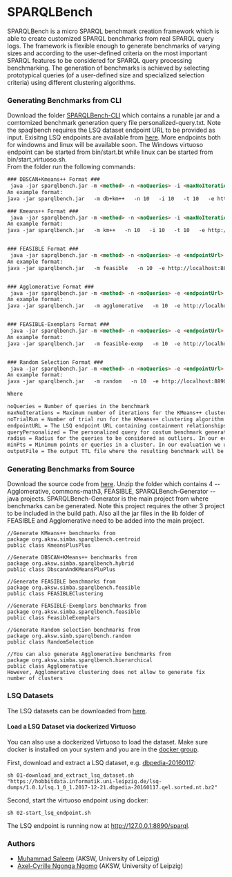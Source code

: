 # SPARQLBench
SPARQLBench is a micro SPARQL benchmark creation framework which is able to create customized SPARQL benchmarks from real SPARQL query logs. The framework is flexible enough to generate benchmarks of varying sizes and according to the user-defined criteria on the most important SPARQL features to be considered for SPARQL query processing benchmarking. The generation of benchmarks is achieved by selecting prototypical queries (of a user-defined size and specialized selection criteria) using different clustering algorithms.

### Generating Benchmarks from CLI
Download the folder [SPARQLBench-CLI](https://github.com/dice-group/SPARQL-Bench/tree/master/SPARQLBench-CLI) which contains a runable jar and a comtomized benchmark generation query file personalized-query.txt. Note the spaqlbench requires the LSQ dataset endpoint URL to be provided as input. Exisitng LSQ endpoints are available from [here](https://hobbitdata.informatik.uni-leipzig.de/sparql-bench/lsq-endpoints/). More endpoints both for windowns and linux will be available soon. The Windows virtuoso endpoint can be started from bin/start.bt while linux can be started from bin/start_virtuoso.sh.  
From the folder run the following commands: 
```html
### DBSCAN+Kmeans++ Format ### 
 java -jar sparqlbench.jar -m <method> -n <noQueries> -i <maxNoIterations> -t <noTrialRun> -e <endpointUrl> -q <queryPersonalized> -r <radius> -p <minPts> -o <outputFile>
An example format: 
java -jar sparqlbench.jar   -m db+km++   -n 10   -i 10   -t 10   -e http://localhost:8890/sparql   -q personalized-query.txt   -r 1   -p 1   -o db+km++-10supqueries-benchmark.ttl

### Kmeans++ Format ### 
 java -jar sparqlbench.jar -m <method> -n <noQueries> -i <maxNoIterations> -t <noTrialRun> -e <endpointUrl> -q <queryPersonalized> -o <outputFile>
An example format: 
java -jar sparqlbench.jar   -m km++   -n 10   -i 10   -t 10   -e http://localhost:8890/sparql   -q personalized-query.txt   -o km++-10supqueries-benchmark.ttl


### FEASIBLE Format ### 
 java -jar saprqlbench.jar -m <method> -n <noQueries> -e <endpointUrl> -q <queryPersonalized> -o <outputFile>
An example format: 
java -jar sparqlbench.jar   -m feasible   -n 10  -e http://localhost:8890/sparql   -q personalized-query.txt   -o feasible-10supqueries-benchmark.ttl


### Agglomerative Format ### 
 java -jar sparqlbench.jar -m <method> -n <noQueries> -e <endpointUrl> -q <queryPersonalized> -o <outputFile>
An example format: 
java -jar sparqlbench.jar   -m agglomerative   -n 10  -e http://localhost:8890/sparql   -q personalized-query.txt   -o agglomerative-10supqueries-benchmark.ttl


### FEASIBLE-Exemplars Format ### 
 java -jar sparqlbench.jar -m <method> -n <noQueries> -e <endpointUrl> -q <queryPersonalized> -o <outputFile>
An example format: 
java -jar sparqlbench.jar   -m feasible-exmp   -n 10  -e http://localhost:8890/sparql   -q personalized-query.txt   -o feasible-exmp-10supqueries-benchmark.ttl


### Random Selection Format ### 
 java -jar sparqlbench.jar -m <method> -n <noQueries> -e <endpointUrl> -q <queryPersonalized> -o <outputFile>
An example format: 
java -jar sparqlbench.jar   -m random   -n 10  -e http://localhost:8890/sparql   -q personalized-query.txt   -o random-10supqueries-benchmark.ttl

Where

noQueries = Number of queries in the benchmark
maxNoIterations = Maximum number of iterations for the KMeans++ clustering algorithm. In our evaluation we used maxNoIterations = 10. 
noTrialRun = Number of trial run for the KMeans++ clustering algorithm. In our evaluation we used noTrialRun = 10.
endpointURL = The LSQ endpoint URL containing containment relationships as well
queryPersonalized = The personalized query for costum benchmark generation
radius = Radius for the queries to be considered as outliers. In our evaluation we used radius = 1
minPts = Minimum points or queries in a cluster. In our evaluation we used min. points = 1
outputFile = The output TTL file where the resulting benchmark will be printed

```
### Generating Benchmarks from Source 
Download the source code from [here](https://hobbitdata.informatik.uni-leipzig.de/sparql-bench/source-code/). Unzip the folder which contains 4 -- Agglomerative, commons-math3, FEASIBLE, SPARQLBench-Generator -- java projects. SPARQLBench-Generator is the main project from where benchmarks can be generated. Note this project requires the other 3 project to be included in the build path. Also all the jar files in the lib folder of FEASIBLE and Agglomerative need to be added into the main project.
```
//Generate KMeans++ benchmarks from 
package org.aksw.simba.sparqlbench.centroid
public class KmeansPlusPlus 

//Generate DBSCAN+KMeans++ benchmarks from 
package org.aksw.simba.sparqlbench.hybrid
public class DbscanAndKMeansPluPlus 

//Generate FEASIBLE benchmarks from 
package org.aksw.simba.sparqlbench.feasible
public class FEASIBLEClustering 

//Generate FEASIBLE-Exemplars benchmarks from 
package org.aksw.simba.sparqlbench.feasible
public class FeasibleExemplars

//Generate Random selection benchmarks from 
package org.aksw.simb.sparqlbench.random
public class RandomSelection

//You can also generate Agglomerative benchmarks from 
package org.aksw.simba.sparqlbench.hierarchical
public class Agglomerative
However, Agglomerative clustering does not allow to generate fix number of clusters
```
### LSQ Datasets
The LSQ datasets can be downloaded from [here](https://hobbitdata.informatik.uni-leipzig.de/lsq-dumps/1.0.1/).

#### Load a LSQ Dataset via dockerized Virtuoso
You can also use a dockerized Virtuoso to load the dataset. Make sure docker is installed on your system and you are in the [docker group](https://docs.docker.com/install/linux/linux-postinstall/).

First, download and extract a LSQ dataset, e.g. [dbpedia-20160117](https://hobbitdata.informatik.uni-leipzig.de/lsq-dumps/1.0.1/lsq.1_0_1.2017-12-21.dbpedia-20160117.qel.sorted.nt.bz2):
 ```shell script
sh 01-download_and_extract_lsq_dataset.sh "https://hobbitdata.informatik.uni-leipzig.de/lsq-dumps/1.0.1/lsq.1_0_1.2017-12-21.dbpedia-20160117.qel.sorted.nt.bz2"
```
Second, start the virtuoso endpoint using docker:
```shell script
sh 02-start_lsq_endpoint.sh
```
The LSQ endpoint is running now at http://127.0.0.1:8890/sparql. 
### Authors
  * [Muhammad Saleem](https://sites.google.com/site/saleemsweb/) (AKSW, University of Leipzig) 
  * [Axel-Cyrille Ngonga Ngomo](http://aksw.org/AxelNgonga.html) (AKSW, University of Leipzig)
